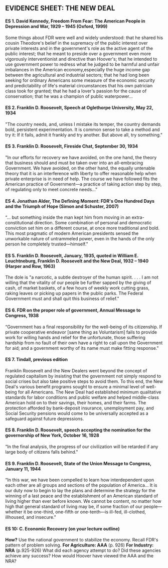 ## EVIDENCE SHEET: THE NEW DEAL

#### ES 1. David Kennedy, Freedom From Fear: The American People in Depression and War, 1929 – 1945 (Oxford, 1999)
Some things about FDR were well and widely understood: that he shared his cousin Theodore's belief in the supremacy of the public interest over private interests and in the government's role as the active agent of the public interest; that he meant to preside over a government even more vigorously interventionist and directive than Hoover's; that he intended to use government power to redress what he judged to be harmful and unfair imbalances in the American economy,especially the huge income gap between the agricultural and industrial sectors; that he had long been seeking for ordinary Americans some measure of the economic security and predictability of life's material circumstances that his own patrician class took for granted; that he had a lover's passion for the cause of conservation; that he was a champion of public waterpower...

#### ES 2. Franklin D. Roosevelt, Speech at Oglethorpe University, May 22, 1934
"The country needs, and, unless I mistake its temper, the country demands bold, persistent experimentation. It is common sense to take a method and try it: If it fails, admit it frankly and try another. But above all, try something."

#### ES 3. Franklin D. Roosevelt, Fireside Chat, September 30, 1934
"In our efforts for recovery we have avoided, on the one hand, the theory that business should and must be taken over into an all-embracing Government. We have avoided, on the other hand, the equally untenable theory that it is an interference with liberty to offer reasonable help when private enterprise is in need of help. The course we have followed fits the American practice of Government—a practice of taking action step by step, of regulating only to meet concrete needs..."

#### ES 4. Jonathan Alder, The Defining Moment: FDR's One Hundred Days and the Triumph of Hope (Simon and Schuster, 2007)
“... but something inside the man kept him from moving in an extra-constitutional direction. Some combination of personal and democratic conviction set him on a different course, at once more traditional and bold. This most pragmatic of modern American presidents sensed the unworkable nature of untrammeled power, even in the hands of the only person he completely trusted—himself."

#### ES 5. Franklin D. Roosevelt, January, 1935, quoted in William E. Leuchtneburg, Franklin D. Roosevelt and the New Deal, 1932 – 1940 (Harper and Row, 1963)
The dole is "a narcotic, a subtle destroyer of the human spirit. . . . I am not willing that the vitality of our people be further sapped by the giving of cash, of market baskets, of a few hours of weekly work cutting grass, raking leaves or picking up papers in the public parks. The Federal Government must and shall quit this business of relief."

#### ES 6. FDR on the proper role of government, Annual Message to Congress, 1938
“Government has a final responsibility for the well-being of its citizenship. If private cooperative endeavor [same thing as Voluntarism] fails to provide work for willing hands and relief for the unfortunate, those suffering hardship from no fault of their own have a right to call upon the Government for aid; and a government worthy of its name must make fitting response."

#### ES 7. Tindall, previous edition
Franklin Roosevelt and the New Dealers went beyond the concept of regulated capitalism by insisting that the government not simply respond to social crises but also take positive steps to avoid them. To this end, the New Deal's various benefit programs sought to ensure a minimal level of well-being for all Americans. The New Deal had established minimum qualitative standards for labor conditions and public welfare and helped middle-class American hold on to their savings, their homes, and their farms. The protection afforded by bank-deposit insurance, unemployment pay, and Social Security pensions would come to be universally accepted as a safeguard against future depressions.

#### ES 8. Franklin D. Roosevelt, speech accepting the nomination for the governorship of New York, October 16, 1928
“In the final analysis, the progress of our civilization will be retarded if any large body of citizens falls behind."

#### ES 9. Franklin D. Roosevelt, State of the Union Message to Congress, January 11, 1944
“In this war, we have been compelled to learn how interdependent upon each other are all groups and sections of the population of America...
It is our duty now to begin to lay the plans and determine the strategy for the winning of a last peace and the establishment of an American standard of living higher than ever before known. We cannot be content, no matter how high that general standard of living may be, if some fraction of our people—whether it be one-third, one-fifth or one-tenth—is ill-fed, ill-clothed, illhoused, and insecure."

#### ES 10: C. Economic Recovery (on your lecture outline)
**How?** Use the national government to stabilize the economy.
Recall FDR's pattern of problem solving.
**For Agriculture: AAA** (p. 926)
**For Industry: NRA** (p.925-926)
What did each agency attempt to do?
Did these agencies achieve any success?
How would Hoover have viewed the AAA and the NRA?
